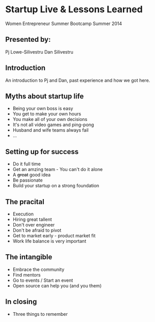 Startup Live & Lessons Learned
========

Women Entrepreneur Summer Bootcamp Summer 2014

## Presented by:

Pj Lowe-Silivestru
Dan Silivestru

## Introduction
An introduction to Pj and Dan, past experience and how we got here.

## Myths about startup life
 - Being your own boss is easy
 - You get to make your own hours
 - You make all of your own decisions
 - It's not all video games and ping-pong
 - Husband and wife teams always fail
 - ...

## Setting up for success
 - Do it full time
 - Get an amzing team - You can't do it alone
 - A ~~great~~ good idea
 - Be passionate
 - Build your startup on a strong foundation

## The pracital
 - Execution
 - Hiring great tallent
 - Don't over engineer
 - Don't be afraid to pivot
 - Get to market early - product market fit
 - Work life balance is very important

## The intangible
 - Embrace the community
 - Find mentors
 - Go to events / Start an event
 - Open source can help you (and you them)

## In closing
 - Three things to remember
